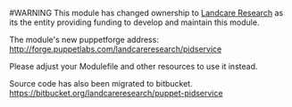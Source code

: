 
#WARNING
This module has changed ownership to [Landcare Research](http://www.landcareresearch.co.nz) as its the entity providing funding to develop and maintain this module.

The module's new puppetforge address:  http://forge.puppetlabs.com/landcareresearch/pidservice

Please adjust your Modulefile and other resources to use it instead.

Source code has also been migrated to bitbucket.
https://bitbucket.org/landcareresearch/puppet-pidservice

